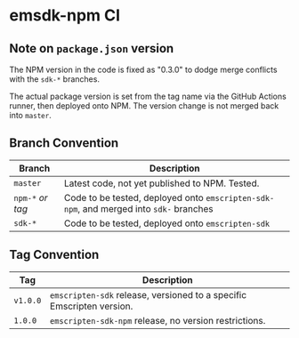 # emsdk-npm CI

## Note on `package.json` version

The NPM version in the code is fixed as "0.3.0" to dodge merge conflicts with the `sdk-*` branches.

The actual package version is set from the tag name via the GitHub Actions runner, then deployed
onto NPM. The version change is not merged back into `master`.

## Branch Convention

| Branch           | Description
|------------------|------------
| `master`         | Latest code, not yet published to NPM. Tested.
| `npm-*` *or tag* | Code to be tested, deployed onto `emscripten-sdk-npm`, and merged into `sdk-` branches
| `sdk-*`          | Code to be tested, deployed onto `emscripten-sdk`

## Tag Convention

| Tag              | Description
|------------------|------------
| `v1.0.0`         | `emscripten-sdk` release, versioned to a specific Emscripten version.
| `1.0.0`          | `emscripten-sdk-npm` release, no version restrictions.
